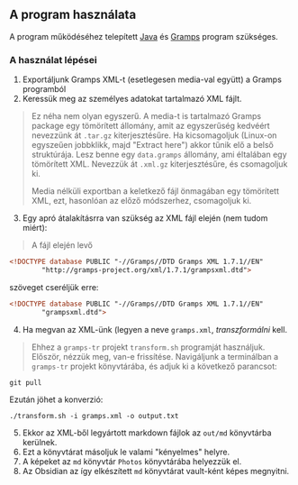 ## A program használata

A program működéséhez telepített [Java](https://openjdk.org/install/) 
és [Gramps](https://gramps-project.org/blog/) program szükséges.

### A használat lépései
1. Exportáljunk Gramps XML-t (esetlegesen media-val együtt) a Gramps programból
2. Keressük meg az személyes adatokat tartalmazó XML fájlt.

> Ez néha nem olyan egyszerű. A media-t is tartalmazó Gramps package 
> egy tömörített állomány, amit az egyszerűség kedvéért nevezzünk át `.tar.gz` 
> kiterjesztésűre. Ha kicsomagoljuk (Linux-on egyszeűen jobbklikk, majd "Extract here")
> akkor tűnik elő a belső struktúrája. Lesz benne egy `data.gramps` állomány, ami
> éltalában egy tömörített XML. Nevezzük át `.xml.gz` kiterjesztésűre, és 
> csomagoljuk ki.
> 
> Media nélküli exportban a keletkező fájl önmagában egy tömörített XML, 
> ezt, hasonlóan az előző módszerhez, csomagoljuk ki.

3. Egy apró átalakításrra van szükség az XML fájl elején (nem tudom miért):

> A fájl elején levő 
```xml
<!DOCTYPE database PUBLIC "-//Gramps//DTD Gramps XML 1.7.1//EN"
        "http://gramps-project.org/xml/1.7.1/grampsxml.dtd">
```
szöveget  cseréljük erre:
```xml
<!DOCTYPE database PUBLIC "-//Gramps//DTD Gramps XML 1.7.1//EN"
        "grampsxml.dtd">
```

4. Ha megvan az XML-ünk (legyen a neve `gramps.xml`, _transzformálni_ kell. 

> Ehhez a `gramps-tr` projekt `transform.sh` programját használjuk. Először, 
> nézzük meg, van-e frissítése. Navigáljunk a terminálban a `gramps-tr` projekt
> könyvtárába, és adjuk ki a következő parancsot:

```shell
git pull
``` 

Ezután jöhet a konverzió:

```shell
./transform.sh -i gramps.xml -o output.txt
```

5. Ekkor az XML-ből legyártott markdown fájlok az `out/md` könyvtárba kerülnek.
6. Ezt a könyvtárat másoljuk le valami "kényelmes" helyre. 
7. A képeket az `md` könyvtár `Photos` könyvtárába helyezzük el.
8. Az Obsidian az így elkészített `md` könyvtárat vault-ként képes megnyitni.